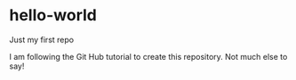 # hello-world
Just my first repo

I am following the Git Hub tutorial to create this repository.
Not much else to say!

